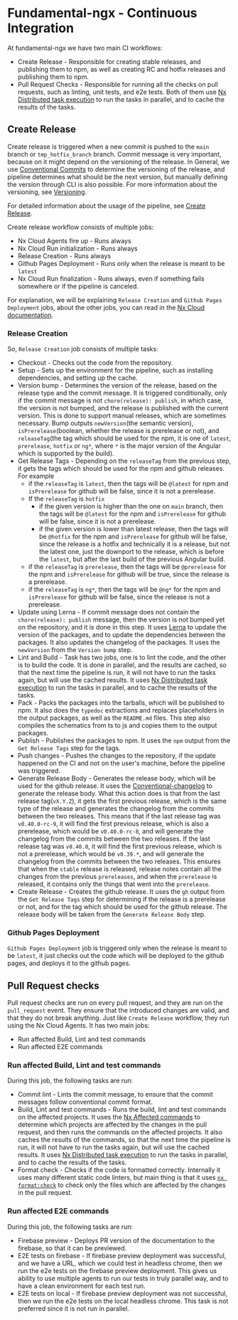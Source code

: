 # Fundamental-ngx - Continuous Integration

At fundamental-ngx we have two main CI workflows:

- Create Release - Responsible for creating stable releases, and publishing them to npm, as well as creating
  RC and hotfix releases and publishing them to npm.
- Pull Request Checks - Responsible for running all the checks on pull requests,
  such as linting, unit tests, and e2e tests.
  Both of them use [Nx Distributed task execution](https://nx.dev/core-features/distribute-task-execution) to run
  the tasks in parallel, and to cache the results of the tasks.

## Create Release

Create release is triggered when a new commit is pushed to the `main` branch or `tmp_hotfix_branch` branch.
Commit message is very important, because on it might depend on the versioning of the release.
In General, we use [Conventional Commits](https://www.conventionalcommits.org/en/v1.0.0/) to determine the versioning
of the release, and pipeline determines what should be the next version, but manually defining the version
through CLI is also possible.
For more information about the versioning, see [Versioning](README.md#versioning).

For detailed information about the usage of the pipeline, see [Create Release](README.md#creation-of-the-release).

Create release workflow consists of multiple jobs:

- Nx Cloud Agents fire up - Runs always
- Nx Cloud Run initialization - Runs always
- Release Creation - Runs always
- Github Pages Deployment - Runs only when the release is meant to be `latest`
- Nx Cloud Run finalization - Runs always, even if something fails somewhere or if the pipeline is canceled.

For explanation, we will be explaining `Release Creation` and `Github Pages Deployment` jobs, about the
other jobs, you can read in the [Nx Cloud documentation](https://nx.dev/nx-cloud/intro/what-is-nx-cloud).

### Release Creation

So, `Release Creation` job consists of multiple tasks:

- Checkout - Checks out the code from the repository.
- Setup - Sets up the environment for the pipeline, such as installing dependencies, and setting up the cache.
- Version bump - Determines the version of the release, based on the release type and the commit message.
  It is triggered conditionally, only if the commit message is not `chore(release): publish`, in which case,
  the version is not bumped, and the release is published with the current version. This is done to support
  manual releases, which are sometimes necessary. Bump outputs `newVersion`(the semantic version),
  `isPrerelease`(boolean, whether the release is prerelease or not), and `releaseTag`(the tag which should be used
  for the npm, it is one of `latest`, `prerelease`, `hotfix` or `ng*`, where `*` is the major version of the Angular
  which is supported by the build).
- Get Release Tags - Depending on the `releaseTag` from the previous step, it gets the tags which should be used
  for the npm and github releases. For example
    - if the `releaseTag` is `latest`, then the tags will be `@latest` for npm and `isPrerelease` for github will be false, since it is not a prerelease.
    - If the `releaseTag` is `hotfix`
        - if the given version is higher than the one on `main` branch, then the tags will be `@latest` for the npm and
          `isPrerelease` for github will be false, since it is not a prerelease.
        - if the given version is lower than latest release, then the tags will be `@hotfix` for the npm and `isPrerelease`
          for github will be false, since the release is a hotfix and technically it is a release, but not the latest one,
          just the downport to the release, which is before the `latest`, but after the last build of the previous Angular build.
    - if the `releaseTag` is `prerelease`, then the tags will be `@prerelease` for the npm and `isPrerelease` for github will be true, since the release is a
      prerelease.
    - if the `releaseTag` is `ng*`, then the tags will be `@ng*` for the npm and `isPrerelease` for github will be false, since the release is not a prerelease.
- Update using Lerna - If commit message does not contain the `chore(release): publish` message, then the version
  is not bumped yet on the repository, and it is done in this step. It uses [Lerna](https://lerna.js.org/) to update
  the version of the packages, and to update the dependencies between the packages. It also updates the changelog
  of the packages. It uses the `newVersion` from the `Version bump` step.
- Lint and Build - Task has two jobs, one is to lint the code, and the other is to build the code. It is done in
  parallel, and the results are cached, so that the next time the pipeline is run, it will not have to run the tasks
  again, but will use the cached results. It uses [Nx Distributed task execution](https://nx.dev/core-features/distribute-task-execution)
  to run the tasks in parallel, and to cache the results of the tasks.
- Pack - Packs the packages into the tarballs, which will be published to npm. It also does the `typedoc` extractions
  and replaces placeholders in the output packages, as well as the `README.md` files. This step also compiles the
  schematics from ts to js and copies them to the output packages.
- Publish - Publishes the packages to npm. It uses the `npm` output from the `Get Release Tags` step for the tags.
- Push changes - Pushes the changes to the repository, if the update happened on the CI and not on the user's machine,
  before the pipeline was triggered.
- Generate Release Body - Generates the release body, which will be used for the github release. It uses the
  [Conventional-changelog](https://www.npmjs.com/package/conventional-changelog) to generate the release body.
  What this action does is that from the last release tag(`vX.Y.Z`), it gets the first previous release, which is
  the same type of the release and generates the changelog from the commits between the two releases. This means that
  if the last release tag was `v0.40.0-rc-9`, it will find the first previous release, which is also a prerelease,
  which would be `v0.40.0-rc-8`, and will generate the changelog from the commits between the two releases. If the
  last release tag was `v0.40.0`, it will find the first previous release, which is not a prerelease, which would be
  `v0.39.*`, and will generate the changelog from the commits between the two releases. This ensures that when the
  `stable` release is released, release notes contain all the changes from the previous `prereleases`, and when the
  `prerelease` is released, it contains only the things that went into the `prerelease`.
- Create Release - Creates the github release. It uses the `gh` output from the `Get Release Tags` step for determining
  if the release is a prerelease or not, and for the tag which should be used for the github release. The release body
  will be taken from the `Generate Release Body` step.

### Github Pages Deployment

`Github Pages Deployment` job is triggered only when the release is meant to be `latest`, it just checks out the code
which will be deployed to the github pages, and deploys it to the github pages.

## Pull Request checks

Pull request checks are run on every pull request, and they are run on the `pull_request` event. They ensure that the
introduced changes are valid, and that they do not break anything. Just like `Create Release` workflow, they run using
the Nx Cloud Agents. It has two main jobs:

- Run affected Build, Lint and test commands
- Run affected E2E commands

### Run affected Build, Lint and test commands

During this job, the following tasks are run:

- Commit lint - Lints the commit message, to ensure that the commit messages follow conventional commit format.
- Build, Lint and test commands - Runs the build, lint and test commands on the affected projects. It uses the
  [Nx Affected commands](https://nx.dev/packages/nx/documents/affected#affected) to determine which projects are affected by the changes
  in the pull request, and then runs the commands on the affected projects. It also caches the results of the commands,
  so that the next time the pipeline is run, it will not have to run the tasks again, but will use the cached results.
  It uses [Nx Distributed task execution](https://nx.dev/core-features/distribute-task-execution) to run the tasks in
  parallel, and to cache the results of the tasks.
- Format check - Checks if the code is formatted correctly. Internally it uses many different static code linters, but
  main thing is that it uses [`nx format:check`](https://nx.dev/packages/nx/documents/format-check) to check only the
  files which are affected by the changes in the pull request.

### Run affected E2E commands

During this job, the following tasks are run:

- Firebase preview - Deploys PR version of the documentation to the firebase, so that it can be previewed.
- E2E tests on firebase - If firebase preview deployment was successful, and we have a URL, which we could test
  in headless chrome, then we run the e2e tests on the firebase preview deployment. This gives us ability to use multiple
  agents to run our tests in truly parallel way, and to have a clean environment for each test run.
- E2E tests on local - If firebase preview deployment was not successful, then we run the e2e tests on the local
  headless chrome. This task is not preferred since it is not run in parallel.
